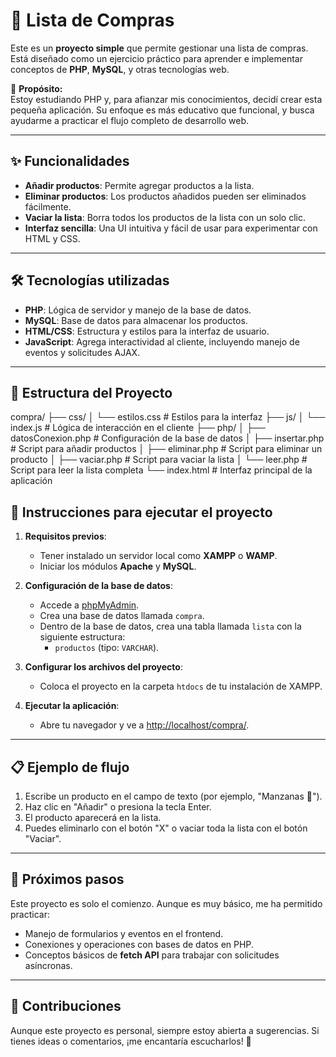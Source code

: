 # 🛒 Lista de Compras

Este es un **proyecto simple** que permite gestionar una lista de compras. Está diseñado como un ejercicio práctico para aprender e implementar conceptos de **PHP**, **MySQL**, y otras tecnologías web.

🚀 **Propósito:**  
Estoy estudiando PHP y, para afianzar mis conocimientos, decidí crear esta pequeña aplicación. Su enfoque es más educativo que funcional, y busca ayudarme a practicar el flujo completo de desarrollo web.

---

## ✨ Funcionalidades

- **Añadir productos**: Permite agregar productos a la lista.  
- **Eliminar productos**: Los productos añadidos pueden ser eliminados fácilmente.  
- **Vaciar la lista**: Borra todos los productos de la lista con un solo clic.  
- **Interfaz sencilla**: Una UI intuitiva y fácil de usar para experimentar con HTML y CSS.  

---

## 🛠️ Tecnologías utilizadas  

- **PHP**: Lógica de servidor y manejo de la base de datos.  
- **MySQL**: Base de datos para almacenar los productos.  
- **HTML/CSS**: Estructura y estilos para la interfaz de usuario.  
- **JavaScript**: Agrega interactividad al cliente, incluyendo manejo de eventos y solicitudes AJAX.  

---

## 📂 Estructura del Proyecto
compra/
├── css/
│ └── estilos.css # Estilos para la interfaz
├── js/
│ └── index.js # Lógica de interacción en el cliente
├── php/
│ ├── datosConexion.php # Configuración de la base de datos
│ ├── insertar.php # Script para añadir productos
│ ├── eliminar.php # Script para eliminar un producto
│ ├── vaciar.php # Script para vaciar la lista
│ └── leer.php # Script para leer la lista completa
└── index.html # Interfaz principal de la aplicación

## 🔧 Instrucciones para ejecutar el proyecto

1. **Requisitos previos**:
   - Tener instalado un servidor local como **XAMPP** o **WAMP**.  
   - Iniciar los módulos **Apache** y **MySQL**.  

2. **Configuración de la base de datos**:
   - Accede a [phpMyAdmin](http://localhost/phpmyadmin/).  
   - Crea una base de datos llamada `compra`.  
   - Dentro de la base de datos, crea una tabla llamada `lista` con la siguiente estructura:  
     - `productos` (tipo: `VARCHAR`).

3. **Configurar los archivos del proyecto**:
   - Coloca el proyecto en la carpeta `htdocs` de tu instalación de XAMPP.  

4. **Ejecutar la aplicación**:
   - Abre tu navegador y ve a [http://localhost/compra/](http://localhost/compra/).  

---

## 📋 Ejemplo de flujo

1. Escribe un producto en el campo de texto (por ejemplo, "Manzanas 🍎").  
2. Haz clic en "Añadir" o presiona la tecla Enter.  
3. El producto aparecerá en la lista.  
4. Puedes eliminarlo con el botón "X" o vaciar toda la lista con el botón "Vaciar".  

---

## 🎯 Próximos pasos

Este proyecto es solo el comienzo. Aunque es muy básico, me ha permitido practicar:

- Manejo de formularios y eventos en el frontend.  
- Conexiones y operaciones con bases de datos en PHP.  
- Conceptos básicos de **fetch API** para trabajar con solicitudes asíncronas.  

---

## 🤝 Contribuciones

Aunque este proyecto es personal, siempre estoy abierta a sugerencias. Si tienes ideas o comentarios, ¡me encantaría escucharlos! 💬